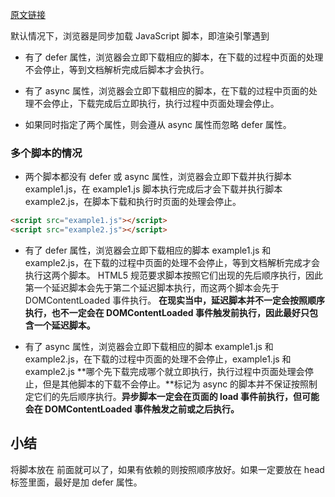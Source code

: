 [原文链接](https://blog.csdn.net/weixin_42561383/article/details/86564715)

默认情况下，浏览器是同步加载 JavaScript 脚本，即渲染引擎遇到<script>标签就会停下来，等到执行完脚本，再继续向下渲染。如果是外部脚本，还必须加入脚本下载的时间。

如果脚本体积很大，下载和执行的时间就会很长，因此造成浏览器堵塞，用户会感觉到浏览器“卡死”了，没有任何响应。这显然是很不好的体验，所以浏览器允许脚本异步加载，下面就是两种异步加载的语法。

```js
<script src="path/to/myModule.js" defer></script>
<script src="path/to/myModule.js" async></script>
```

上面代码中，<script>标签打开 defer 或 async 属性，脚本就会异步加载。渲染引擎遇到这一行命令，就会开始下载外部脚本，但不会等它下载和执行，而是直接执行后面的命令。

### defer 与 async 的区别是

- defer 要等到整个页面在内存中正常渲染结束（DOM 结构完全生成，以及其他脚本执行完成），才会执行；async 一旦下载完，渲染引擎就会中断渲染，执行这个脚本以后，再继续渲染。一句话，**defer 是“渲染完再执行”，async 是“下载完就执行”。**
- **另外，如果有多个 defer 脚本，会按照它们在页面出现的顺序加载，而多个 async 脚本是不能保证加载顺序的。**

如果同时指定了两个属性，则会遵从 async 属性而忽略 defer 属性。

### 只有一个脚本的情况

- 没有 defer 或 async 属性，浏览器会立即下载并执行相应的脚本，并且在下载和执行时页面的处理会停止。

<script src="example.js"></script>

- 有了 defer 属性，浏览器会立即下载相应的脚本，在下载的过程中页面的处理不会停止，等到文档解析完成后脚本才会执行。

<script defer src="example.js"></script>

- 有了 async 属性，浏览器会立即下载相应的脚本，在下载的过程中页面的处理不会停止，下载完成后立即执行，执行过程中页面处理会停止。

<script async src="example.js"></script>

- 如果同时指定了两个属性，则会遵从 async 属性而忽略 defer 属性。

<script async src="example.js" defer async></script>

### 多个脚本的情况

- 两个脚本都没有 defer 或 async 属性，浏览器会立即下载并执行脚本 example1.js，在 example1.js 脚本执行完成后才会下载并执行脚本 example2.js，在脚本下载和执行时页面的处理会停止。

```html
<script src="example1.js"></script>
<script src="example2.js"></script>
```

- 有了 defer 属性，浏览器会立即下载相应的脚本 example1.js 和 example2.js，在下载的过程中页面的处理不会停止，等到文档解析完成才会执行这两个脚本。
  HTML5 规范要求脚本按照它们出现的先后顺序执行，因此第一个延迟脚本会先于第二个延迟脚本执行，而这两个脚本会先于 DOMContentLoaded 事件执行。
  **在现实当中，延迟脚本并不一定会按照顺序执行，也不一定会在 DOMContentLoaded 事件触发前执行，因此最好只包含一个延迟脚本。**

<script defer src="example1.js"></script>
<script defer src="example2.js"></script>

- 有了 async 属性，浏览器会立即下载相应的脚本 example1.js 和 example2.js，在下载的过程中页面的处理不会停止，example1.js 和 example2.js **哪个先下载完成哪个就立即执行，执行过程中页面处理会停止，但是其他脚本的下载不会停止。**标记为 async 的脚本并不保证按照制定它们的先后顺序执行。**异步脚本一定会在页面的 load 事件前执行，但可能会在 DOMContentLoaded 事件触发之前或之后执行。**

<script async src="example1.js"></script>
<script async src="example2.js"></script>

## 小结

将脚本放在 </body>前面就可以了，如果有依赖的则按照顺序放好。如果一定要放在 head 标签里面，最好是加 defer 属性。
